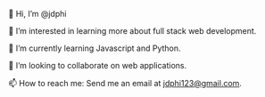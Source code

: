 👋 Hi, I’m @jdphi

👀 I’m interested in learning more about full stack web development.

🌱 I’m currently learning Javascript and Python.

💞️ I’m looking to collaborate on web applications.

📫 How to reach me: Send me an email at jdphi123@gmail.com.
